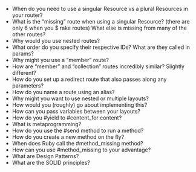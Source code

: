 * When do you need to use a singular Resource vs a plural Resources in your router?
* What is the “missing” route when using a singular Resource? (there are only 6 when you $ rake routes) What else is missing from many of the other routes?
* Why would you use nested routes?
* What order do you specify their respective IDs? What are they called in params?
* Why might you use a “member” route?
* How are “member” and “collection” routes incredibly similar? Slightly different?
* How do you set up a redirect route that also passes along any parameters?
* How do you name a route using an alias?
* Why might you want to use nested or multiple layouts?
* How would you (roughly) go about implementing this?
* How can you pass variables between your layouts?
* How do you #yield to #content_for content?
* What is metaprogramming?
* How do you use the #send method to run a method?
* How do you create a new method on the fly?
* When does Ruby call the #method_missing method?
* How can you use #method_missing to your advantage?
* What are Design Patterns?
* What are the SOLID principles?